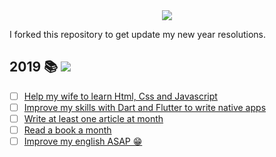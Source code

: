 <div align="center">
  <img src="https://i.imgur.com/thKzPkw.png">
</div>

I forked this repository to get update my new year resolutions.

## 2019 📚 ![](https://img.shields.io/badge/progress-80%25-green.svg)

- [ ] [Help my wife to learn Html, Css and Javascript](#)
- [ ] [Improve my skills with Dart and Flutter to write native apps](#)
- [ ] [Write at least one article at month](#)
- [ ] [Read a book a month](#)
- [ ] [Improve my english ASAP 😁](#)
